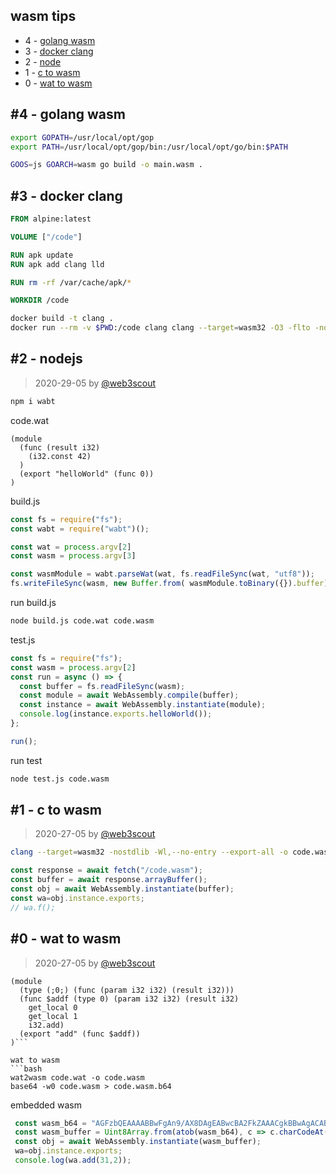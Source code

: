 ## wasm tips
-  4 - [golang wasm](https://github.com/web3scout/wasmtips/blob/master/README.md#4---golang-wasm)
-  3 - [docker clang](https://github.com/web3scout/wasmtips/blob/master/README.md#3---docker-clang)
-  2 - [node](https://github.com/web3scout/wasmtips/blob/master/README.md#2---node)
-  1 - [c to wasm](https://github.com/web3scout/wasmtips/blob/master/README.md#1---c-to-wasm)
-  0 - [wat to wasm](https://github.com/web3scout/wasmtips/blob/master/README.md#0---wat-to-wasm)

## #4 - golang wasm
```bash
export GOPATH=/usr/local/opt/gop
export PATH=/usr/local/opt/gop/bin:/usr/local/opt/go/bin:$PATH

GOOS=js GOARCH=wasm go build -o main.wasm .
```

## #3 - docker clang
```Dockerfile
FROM alpine:latest

VOLUME ["/code"]

RUN apk update
RUN apk add clang lld

RUN rm -rf /var/cache/apk/*

WORKDIR /code
```

```bash
docker build -t clang .
docker run --rm -v $PWD:/code clang clang --target=wasm32 -O3 -flto -nostdlib -Wl,--no-entry -Wl,--export-all -Wl,--lto-O3 -o code.wasm  code.c
```

## #2 - nodejs
> 2020-29-05 by [@web3scout](https://github.com/web3scout)  
```bash
npm i wabt
```
code.wat
```wat
(module
  (func (result i32)
    (i32.const 42)
  )
  (export "helloWorld" (func 0))
)
```
build.js
```js
const fs = require("fs");
const wabt = require("wabt")();

const wat = process.argv[2]
const wasm = process.argv[3]

const wasmModule = wabt.parseWat(wat, fs.readFileSync(wat, "utf8"));
fs.writeFileSync(wasm, new Buffer.from( wasmModule.toBinary({}).buffer));
```
run build.js
```bash
node build.js code.wat code.wasm
```
test.js
```js
const fs = require("fs");
const wasm = process.argv[2]
const run = async () => {
  const buffer = fs.readFileSync(wasm);
  const module = await WebAssembly.compile(buffer);
  const instance = await WebAssembly.instantiate(module);
  console.log(instance.exports.helloWorld());
};

run();
```
run test
```bash
node test.js code.wasm
```

## #1 - c to wasm
> 2020-27-05 by [@web3scout](https://github.com/web3scout)  
```bash
clang --target=wasm32 -nostdlib -Wl,--no-entry --export-all -o code.wasm  code.c
```
```js
const response = await fetch("/code.wasm");
const buffer = await response.arrayBuffer();
const obj = await WebAssembly.instantiate(buffer);
const wa=obj.instance.exports;
// wa.f();
```

## #0 - wat to wasm
> 2020-27-05 by [@web3scout](https://github.com/web3scout)  

```wat
(module
  (type (;0;) (func (param i32 i32) (result i32)))
  (func $addf (type 0) (param i32 i32) (result i32)
    get_local 0
    get_local 1
    i32.add)
  (export "add" (func $addf))
)```

wat to wasm
```bash
wat2wasm code.wat -o code.wasm
base64 -w0 code.wasm > code.wasm.b64
```
embedded wasm
```js
 const wasm_b64 = "AGFzbQEAAAABBwFgAn9/AX8DAgEABwcBA2FkZAAACgkBBwAgACABags="
 const wasm_buffer = Uint8Array.from(atob(wasm_b64), c => c.charCodeAt(0)).buffer;    
 const obj = await WebAssembly.instantiate(wasm_buffer);
 wa=obj.instance.exports;
 console.log(wa.add(31,2));
```
